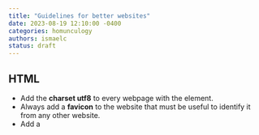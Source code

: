 ```yaml
---
title: "Guidelines for better websites"
date: 2023-08-19 12:10:00 -0400
categories: homunculogy
authors: ismaelc
status: draft
---
```


## HTML

- Add the **charset utf8** to every webpage with the <meta> element.
- Always add a **favicon** to the website that must be useful to identify it from any other website.
- Add a **<title>** tag to every webpage. The text inside it must be specific to each webpage and, if it's about a generated webpage, like a profile or a content uploaded by a user, the text must be related to the content, and not to the category of the generated webpage.
- Add a **description** meta information based on each webpage. If that webpage is a generated webpage, the description must be related to the generated content, in order to vary between each generated webpage of the same kind.
- Add the **canonical link element** in every webpage.
- Add the **<script>** elements at the end of <body>, after every other element inside it.
- All **urls must be canonicalized**, that means that there can't be special characters in the url and whitespaces are always replaced by dashes. Accents are eliminated.
- **Force https** inside the website, by redirecting http connections to be always https connections instead. Force the appearance of www in the url by doing redirects too, because then the url is always the same, it doesn't has variants that confuse the visit.

## UI

The **contrast** is the difference in color between two color. A **high contrast** means that two colors are very different and then are easy to distinguish between them.

- All the different UI element must have a **high contrast** with the background in which they are placed, in order to be easily seen. They can't have a similar color to the background, because in that case they aren't seen easily.
- All icons should be well-known, if there's a known icon for some purpose it must be used instead of a new one which is unkown by the visits.

## Account data

- **National identity number** data, which is optional, and if it's used, it allows to always recover the account with the national identify card, by sending a picture of it to the administrators of the wesite.
- **Email** adresses. There has to be choose if the website will allow only one email address per account, or any number of them per account. If the email address is only one, that email address is the one used for sign in. If there's more than one email address per account, each email address can be configured to be allowed to be used for sign in purposes or not. If they aren't used for sign in purposes, they are only useful for messages.

## Forms

### Validation messages

The **validation messages** are the message that appear to inform about any specific rule of the form that must be followed by the user in order for the form to be send.

### Custom form fields

- **Date picker**, which allows to select a date easier than entering it like a text.
-- **Time picker**, which allows to select a time value easier than entering it like a text.
- **National identity number** field. It's a text field that also formats the value entered with the dots, dashes, and any other symbol pertaining to the national identity number requested to be entered.
- **Color picker**, which allows to select a color with an interactiva interface.

## Sign in

- Use the **email** field, and not the username field, as the field to identify the account to do sign in. The other field that can be used, in replacement of the email, is the national identity number. Also, it's possible to allow both options, and to have then a sign in form where the first field allows at the same time an email value or a national identity number value.
- Add the **remember me** checkbox in all sign in forms.

## Account creation

- The **email** field is mandatory, because otherwise there's no possibility of verifying the account and of sending any important information to the user about the website.
- After sending the first form, there must appear a button allowing to open the email account. That button should link to the website of the email service, beign it Outlook, Gmail, or another.
- The **login** field, also called sometimes **username**, must be replace by the email field, which is better. The reason behind this is that this field is harder to remember than the email, and so it's the email the field that should be used, alongside with the password, to sign in.

### Validation rules - email

- Only allow **outlook** and **gmail** email addresses, disallow all others. This criteria is to allow only services that have high surveillance and are then more trustable. All email services that provide email accounts that can be easily hacked must be forbidden, otherwise it{s possible to create fake accounts in the website in big numbers by each hacking attack.

### Validation rules - national identity number

- Allow to optionally add the national identity number during the account creation. It's forbidden to change that national identity number through settings, that number is instead permanent for each account of the website. Also, usually, it's not possible to have more than one account with the same national identity number, unless in the website it's allowed the same real person to have more than one account in the same website.

## Account settings

- Any form that allows to change settings of the account must required the password of the account to be sent, that prevents hacking attacks.
- The form to **change password** must be independent to all other forms that allow to change any setting of the account, and **must** require to enter the previous password.
- The form to **delete the account** must be independent to all other forms and **must** require the password. Also, it's better if it's required to confirm the deletion of the account via a link sent to the email account, in order to prevent hacking attacks.
- Add a webpage of the **history of sign ins**, which must list the browser used, the operating system, and any other important characteristic of the computer, in order to provide the user with enough information to identify if a person has hacked his account.

## Mandatory webpages

- **About us:** It informs about the authors of the website and the purpose of it.
- **History:** If that information doesn't appears inside the webpage about us, this webpage must inform the history of the website.
- **Contact:** This webpage allows to email the authors about anything related to the website.
